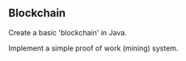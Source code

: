 ## Blockchain

Create a basic 'blockchain' in Java.

Implement a simple proof of work (mining) system.
